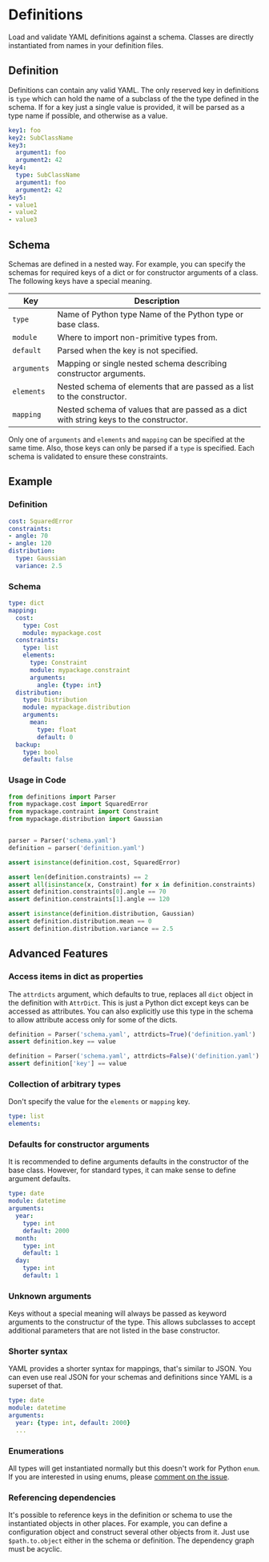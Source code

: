Definitions
===========

Load and validate YAML definitions against a schema. Classes are
directly instantiated from names in your definition files.

Definition
----------

Definitions can contain any valid YAML. The only reserved key in definitions is
`type` which can hold the name of a subclass of the the type defined in the
schema. If for a key just a single value is provided, it will be parsed as a
type name if possible, and otherwise as a value.

```yaml
key1: foo
key2: SubClassName
key3:
  argument1: foo
  argument2: 42
key4:
  type: SubClassName
  argument1: foo
  argument2: 42
key5:
- value1
- value2
- value3
```

Schema
------

Schemas are defined in a nested way. For example, you can specify the schemas
for required keys of a dict or for constructor arguments of a class. The
following keys have a special meaning.

| Key | Description |
| --- | ----------- |
| `type` | Name of Python type Name of the Python type or base class. |
| `module` | Where to import non-primitive types from. |
| `default` | Parsed when the key is not specified. |
| `arguments` | Mapping or single nested schema describing constructor arguments. |
| `elements` | Nested schema of elements that are passed as a list to the constructor. |
| `mapping` | Nested schema of values that are passed as a dict with string keys to the constructor. |

Only one of `arguments` and `elements` and `mapping` can be specified at the
same time. Also, those keys can only be parsed if a `type` is specified. Each
schema is validated to ensure these constraints.

Example
-------

### Definition

```yaml
cost: SquaredError
constraints:
- angle: 70
- angle: 120
distribution:
  type: Gaussian
  variance: 2.5
```

### Schema

```yaml
type: dict
mapping:
  cost:
    type: Cost
    module: mypackage.cost
  constraints:
    type: list
    elements:
      type: Constraint
      module: mypackage.constraint
      arguments:
        angle: {type: int}
  distribution:
    type: Distribution
    module: mypackage.distribution
    arguments:
      mean:
        type: float
        default: 0
  backup:
    type: bool
    default: false
```

### Usage in Code

```python
from definitions import Parser
from mypackage.cost import SquaredError
from mypackage.contraint import Constraint
from mypackage.distribution import Gaussian


parser = Parser('schema.yaml')
definition = parser('definition.yaml')

assert isinstance(definition.cost, SquaredError)

assert len(definition.constraints) == 2
assert all(isinstance(x, Constraint) for x in definition.constraints)
assert definition.constraints[0].angle == 70
assert definition.constraints[1].angle == 120

assert isinstance(definition.distribution, Gaussian)
assert definition.distribution.mean == 0
assert definition.distribution.variance == 2.5
```

Advanced Features
-----------------

### Access items in dict as properties

The `attrdicts` argument, which defaults to true, replaces all `dict` object in
the definition with `AttrDict`. This is just a Python dict except keys can be
accessed as attributes. You can also explicitly use this type in the schema to
allow attribute access only for some of the dicts.

```python
definition = Parser('schema.yaml', attrdicts=True)('definition.yaml')
assert definition.key == value

definition = Parser('schema.yaml', attrdicts=False)('definition.yaml')
assert definition['key'] == value
```

### Collection of arbitrary types

Don't specify the value for the `elements` or `mapping` key.

```yaml
type: list
elements:
```

### Defaults for constructor arguments

It is recommended to define arguments defaults in the constructor of the base
class. However, for standard types, it can make sense to define argument
defaults.

```yaml
type: date
module: datetime
arguments:
  year:
    type: int
    default: 2000
  month:
    type: int
    default: 1
  day:
    type: int
    default: 1
```

### Unknown arguments

Keys without a special meaning will always be passed as keyword arguments to
the constructur of the type. This allows subclasses to accept additional
parameters that are not listed in the base constructor.

### Shorter syntax

YAML provides a shorter syntax for mappings, that's similar to JSON. You can
even use real JSON for your schemas and definitions since YAML is a superset of
that.

```yaml
type: date
module: datetime
arguments:
  year: {type: int, default: 2000}
  ...
```

### Enumerations

All types will get instantiated normally but this doesn't work for Python
`enum`. If you are interested in using enums, please [comment on the issue][1].

[1]: https://github.com/danijar/definitions/issues/6

### Referencing dependencies

It's possible to reference keys in the definition or schema to use the
instantiated objects in other places. For example, you can define a
configuration object and construct several other objects from it. Just use
`$path.to.object` either in the schema or definition. The dependency graph must
be acyclic.
